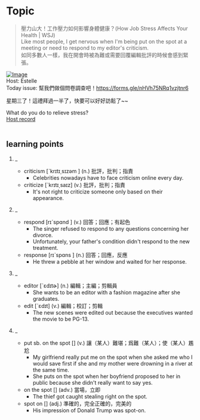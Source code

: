 # Topic

> 壓力山大！工作壓力如何影響身體健康？(How Job Stress Affects Your Health | WSJ) <br>
> Like most people, I get nervous when I'm being put on the spot at a meeting or need to respond to my editor's criticism. <br>
> 如同多數人一樣，我在開會時被為難或需要回覆編輯批評的時候會感到緊張。 <br>

[![Image](https://cdn.voicetube.com/assets/thumbnails/lHgWwSGZ_-o.jpg)](https://www.youtube.com/embed/lHgWwSGZ_-o?rel=0&showinfo=0&cc_load_policy=0&controls=1&autoplay=1&iv_load_policy=3&playsinline=1&wmode=transparent&start=4&end=13&enablejsapi=1&origin=https://tw.voicetube.com&widgetid=1)<br>
Host: Estelle
<br>Today issue: 幫我們做個問卷調查吧！https://forms.gle/nHVh75NRq1vzjtnr6

星期三了！這禮拜過一半了，快要可以好好訪鬆了~~

What do you do to relieve stress?
<br>
[Host record](https://cdn.voicetube.com/tmp/everyday_records/1829099090644362/4316.mp3)
<br><br>
## learning points
1. _
	* criticism  [ˋkrɪtɪ͵sɪzəm ] (n.) 批評，批判；指責
		- Celebrities nowadays have to face criticism online every day.
	* criticize [ˋkrɪtɪ͵saɪz] (v.) 批評，批判；指責
		- It's not right to criticize someone only based on their appearance.

2. _
	* respond  [rɪˋspɑnd ] (v.) 回答；回應；有起色
		- The singer refused to respond to any questions concerning her divorce.
		- Unfortunately, your father's condition didn't respond to the new treatment.
	* response  [rɪˋspɑns ] (n.) 回答；回應，反應
		- He threw a pebble at her window and waited for her response.

3. _
	* editor [ˋɛdɪtɚ] (n.) 編輯；主編；剪輯員
		- She wants to be an editor with a fashion magazine after she graduates.
	* edit [ˋɛdɪt] (v.) 編輯；校訂；剪輯
		- The new scenes were edited out because the executives wanted the movie to be PG-13.

4. _
	* put sb. on the spot [] (v.) 讓（某人）難堪；爲難（某人）；使（某人）尷尬
		- My girlfriend really put me on the spot when she asked me who I would save first if she and my mother were drowning in a river at the same time.
		- She puts on the spot when her boyfriend proposed to her in public because she didn't really want to say yes.
	* on the spot [] (adv.) 當場，立即
		- The thief got caught stealing right on the spot.
	* spot on [] (adj.) 準確的，完全正確的，完美的
		- His impression of Donald Trump was spot-on.
